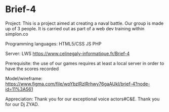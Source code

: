 # Brief-4

Project:
This is a project aimed at creating a naval battle.
Our group is made up of 3 people. 
It is carried out as part of a web dev training within simplon.co


Programming languages:
HTML5/CSS
JS
PHP


Server:
LWS
https://www.celinegaly-informatique.fr/Brief-4

Prerequisite:
the use of our games requires at least a local server in order to have the scores recorded


Model/wireframe:
https://www.figma.com/file/wpYbzIRzlRrhwy76gaAUkI/brief-4?node-id=11%3A561

Appreciation:
Thank you for our exceptional voice actors#C&E.
Thank you for our Dj ZYAD.
